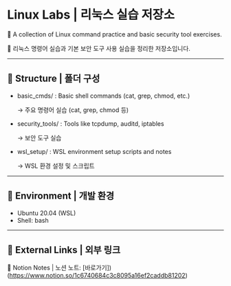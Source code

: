 # Linux Labs | 리눅스 실습 저장소
🐧 A collection of Linux command practice and basic security tool exercises.

🐧 리눅스 명령어 실습과 기본 보안 도구 사용 실습을 정리한 저장소입니다.

---

## 📂 Structure | 폴더 구성
- basic_cmds/ : Basic shell commands (cat, grep, chmod, etc.)

  → 주요 명령어 실습 (cat, grep, chmod 등)
- security_tools/ : Tools like tcpdump, auditd, iptables

  → 보안 도구 실습
- wsl_setup/ : WSL environment setup scripts and notes

  → WSL 환경 설정 및 스크립트

---

## 🔧 Environment | 개발 환경
- Ubuntu 20.04 (WSL)
- Shell: bash

---

## 🔗 External Links | 외부 링크
📒 Notion Notes | 노션 노트: [바로가기])(https://www.notion.so/1c6740684c3c8095a16ef2caddb81202)

